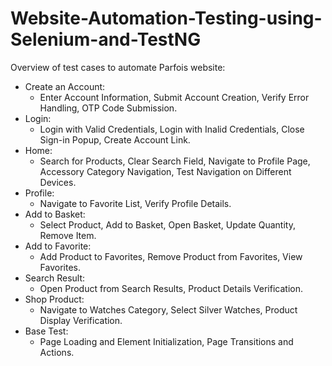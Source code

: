 # Website-Automation-Testing-using-Selenium-and-TestNG
Overview of test cases to automate Parfois website:
- Create an Account:
    - Enter Account Information, Submit Account Creation, Verify Error Handling, OTP Code Submission.
- Login:
    - Login with Valid Credentials, Login with Inalid Credentials, Close Sign-in Popup, Create Account Link.
- Home:
    - Search for Products, Clear Search Field, Navigate to Profile Page, Accessory Category Navigation, Test Navigation on Different Devices.
- Profile:
    - Navigate to Favorite List, Verify Profile Details.
- Add to Basket:
    - Select Product, Add to Basket, Open Basket, Update Quantity, Remove Item.
- Add to Favorite:
    - Add Product to Favorites, Remove Product from Favorites, View Favorites.
- Search Result:
    - Open Product from Search Results, Product Details Verification.
- Shop Product:
    - Navigate to Watches Category, Select Silver Watches, Product Display Verification.
- Base Test:
    - Page Loading and Element Initialization, Page Transitions and Actions.
